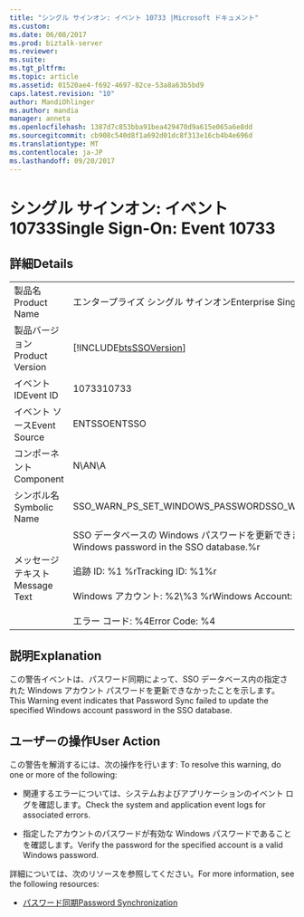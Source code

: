 ```yaml
---
title: "シングル サインオン: イベント 10733 |Microsoft ドキュメント"
ms.custom: 
ms.date: 06/08/2017
ms.prod: biztalk-server
ms.reviewer: 
ms.suite: 
ms.tgt_pltfrm: 
ms.topic: article
ms.assetid: 01520ae4-f692-4697-82ce-53a8a63b5bd9
caps.latest.revision: "10"
author: MandiOhlinger
ms.author: mandia
manager: anneta
ms.openlocfilehash: 1387d7c853bba91bea429470d9a615e065a6e8dd
ms.sourcegitcommit: cb908c540d8f1a692d01dc8f313e16cb4b4e696d
ms.translationtype: MT
ms.contentlocale: ja-JP
ms.lasthandoff: 09/20/2017
---
```

# <a name="single-sign-on-event-10733"></a><span data-ttu-id="a6ac3-102">シングル サインオン: イベント 10733</span><span class="sxs-lookup"><span data-stu-id="a6ac3-102">Single Sign-On: Event 10733</span></span>
## <a name="details"></a><span data-ttu-id="a6ac3-103">詳細</span><span class="sxs-lookup"><span data-stu-id="a6ac3-103">Details</span></span>  
  
|||  
|-|-|  
|<span data-ttu-id="a6ac3-104">製品名</span><span class="sxs-lookup"><span data-stu-id="a6ac3-104">Product Name</span></span>|<span data-ttu-id="a6ac3-105">エンタープライズ シングル サインオン</span><span class="sxs-lookup"><span data-stu-id="a6ac3-105">Enterprise Single Sign-On</span></span>|  
|<span data-ttu-id="a6ac3-106">製品バージョン</span><span class="sxs-lookup"><span data-stu-id="a6ac3-106">Product Version</span></span>|[!INCLUDE[btsSSOVersion](../includes/btsssoversion-md.md)]|  
|<span data-ttu-id="a6ac3-107">イベント ID</span><span class="sxs-lookup"><span data-stu-id="a6ac3-107">Event ID</span></span>|<span data-ttu-id="a6ac3-108">10733</span><span class="sxs-lookup"><span data-stu-id="a6ac3-108">10733</span></span>|  
|<span data-ttu-id="a6ac3-109">イベント ソース</span><span class="sxs-lookup"><span data-stu-id="a6ac3-109">Event Source</span></span>|<span data-ttu-id="a6ac3-110">ENTSSO</span><span class="sxs-lookup"><span data-stu-id="a6ac3-110">ENTSSO</span></span>|  
|<span data-ttu-id="a6ac3-111">コンポーネント</span><span class="sxs-lookup"><span data-stu-id="a6ac3-111">Component</span></span>|<span data-ttu-id="a6ac3-112">N\A</span><span class="sxs-lookup"><span data-stu-id="a6ac3-112">N\A</span></span>|  
|<span data-ttu-id="a6ac3-113">シンボル名</span><span class="sxs-lookup"><span data-stu-id="a6ac3-113">Symbolic Name</span></span>|<span data-ttu-id="a6ac3-114">SSO_WARN_PS_SET_WINDOWS_PASSWORD</span><span class="sxs-lookup"><span data-stu-id="a6ac3-114">SSO_WARN_PS_SET_WINDOWS_PASSWORD</span></span>|  
|<span data-ttu-id="a6ac3-115">メッセージ テキスト</span><span class="sxs-lookup"><span data-stu-id="a6ac3-115">Message Text</span></span>|<span data-ttu-id="a6ac3-116">SSO データベースの Windows パスワードを更新できませんでした。%r</span><span class="sxs-lookup"><span data-stu-id="a6ac3-116">Failed to update the Windows password in the SSO database.%r</span></span><br /><br /> <span data-ttu-id="a6ac3-117">追跡 ID: %1 %r</span><span class="sxs-lookup"><span data-stu-id="a6ac3-117">Tracking ID: %1%r</span></span><br /><br /> <span data-ttu-id="a6ac3-118">Windows アカウント: %2\\%3 %r</span><span class="sxs-lookup"><span data-stu-id="a6ac3-118">Windows Account: %2\\%3%r</span></span><br /><br /> <span data-ttu-id="a6ac3-119">エラー コード: %4</span><span class="sxs-lookup"><span data-stu-id="a6ac3-119">Error Code: %4</span></span>|  
  
## <a name="explanation"></a><span data-ttu-id="a6ac3-120">説明</span><span class="sxs-lookup"><span data-stu-id="a6ac3-120">Explanation</span></span>  
 <span data-ttu-id="a6ac3-121">この警告イベントは、パスワード同期によって、SSO データベース内の指定された Windows アカウント パスワードを更新できなかったことを示します。</span><span class="sxs-lookup"><span data-stu-id="a6ac3-121">This Warning event indicates that Password Sync failed to update the specified Windows account password in the SSO database.</span></span>  
  
## <a name="user-action"></a><span data-ttu-id="a6ac3-122">ユーザーの操作</span><span class="sxs-lookup"><span data-stu-id="a6ac3-122">User Action</span></span>  
 <span data-ttu-id="a6ac3-123">この警告を解消するには、次の操作を行います: </span><span class="sxs-lookup"><span data-stu-id="a6ac3-123">To resolve this warning, do one or more of the following:</span></span>  
  
-   <span data-ttu-id="a6ac3-124">関連するエラーについては、システムおよびアプリケーションのイベント ログを確認します。</span><span class="sxs-lookup"><span data-stu-id="a6ac3-124">Check the system and application event logs for associated errors.</span></span>  
  
-   <span data-ttu-id="a6ac3-125">指定したアカウントのパスワードが有効な Windows パスワードであることを確認します。</span><span class="sxs-lookup"><span data-stu-id="a6ac3-125">Verify the password for the specified account is a valid Windows password.</span></span>  
  
 <span data-ttu-id="a6ac3-126">詳細については、次のリソースを参照してください。</span><span class="sxs-lookup"><span data-stu-id="a6ac3-126">For more information, see the following resources:</span></span>  
  
-   [<span data-ttu-id="a6ac3-127">パスワード同期</span><span class="sxs-lookup"><span data-stu-id="a6ac3-127">Password Synchronization</span></span>](../core/password-synchronization2.md)